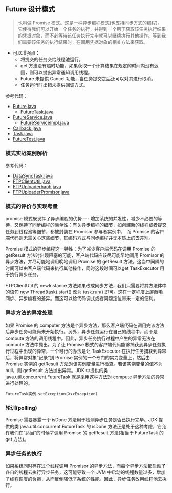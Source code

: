 ## Future 设计模式

> 也叫做 Promise 模式。这是一种异步编程模式(也支持同步方式的编程)。
> 它使得我们可以开始一个任务的执行，并得到一个用于获取该任务执行结果的凭据对象，而不必等待该任务执行完毕就可以继续执行其他操作。等到我们需要该任务的执行结果时，在调用凭据对象的相关方法来获取。

- 可以增强点：
    - 将提交的任务交给线程池运行。
    - get 方法没有超时功能，如果获取一个计算结果在规定的时间内没有返回，则可以抛出异常通知调用线程。
    - Future 未提供 Cancel 功能，当任务提交之后还可以对其进行取消。
    - 任务运行时出错未提供回调方式。

参考代码：

- [Future.java](Future.java)
    - [FutureTask.java](FutureTask.java)
- [FutureService.java](FutureService.java)
    - [FutureServiceImpl.java](FutureServiceImpl.java)
- [Callback.java](Callback.java)
- [Task.java](Task.java)
- [FutureTest.java](FutureTest.java)

### 模式实战案例解析

参考代码：

- [DataSyncTask.java](ftp%2FDataSyncTask.java)
- [FTPClientUtil.java](ftp%2FFTPClientUtil.java)
- [FTPUploaderhaoh.java](ftp%2FFTPUploader.java)
- [FTPUploaderPromisor.java](ftp%2FFTPUploaderPromisor.java)

### 模式的评价与实现考量

promise 模式既发挥了异步编程的优势 --- 增加系统的并发性，减少不必要的等待，又保持了同步编程的简单性：有关异步编程的细节，如创建新的线程或者提交任务到线程池等细节，都被封装在
Promisor 参与者实例中， 而 Promise 的客户端代码则无需关心这些细节，其编码方式与同步编程并无本质上的去差别。

Promise 模式的异步编程这一特性：为了减少客户端代码在调用 Promise 的 getResult 方法时出现阻塞的可能，客户端代码应该尽可能早地调用
Promisor 的异步方法，并尽可能地调用晚地调用 Promise 的 getResult 方法。这当中间隔的时间可以由客户端代码来执行其他操作，同时这段时间可以get
TaskExecutor 用于执行异步任务。

FTPClientUtil 的 newInstance 方法如果改成同步方法，我们只需要将其方法体中的语句 new Thread(task).start() 改为 task.run()
即可。这在一定程度上屏蔽嘞同步、异步编程的差异。而这可以给代码调式或者问题定位带来一定的便利。

### 异步方法的异常处理

如果 Promise 的 computer 方法是个异步方法，那么客户端代码在调用完该方法后异步任务可能尚未开始执行。另外，异步任务运行在自己的线程中，而不是
compute 方法的调用线程中。因此，异步任务执行过程中产生的异常无法在 compute 方法中抛出。为了让 Promise
模式的客户端代码能够捕获到异步任务执行过程中出现的异常，一个可行的办法是让 TaskExecutor 在执行任务捕获到异常后，将异常对象“记录”到
Promise 实例的一个专门的实力变量上，然后由 Promise 实例的 getResult 方法对该实例变量进行检查。若该实例变量的值不为 null，则
getResult 方法抛出异常。JDK 中提供的类 java.util.concurrent.FutureTask 就是采用这种方法对 compute 异步方法的异常进行处理的。

`FutureTask实例.setException(XxxException)`

### 轮训(polling)

Promise 需要暴露一个 isDone 方法用于检测异步任务是否已执行完毕。JDK 提供的类 java.util.concurrent.FutureTask 的 isDone
方法正是处于这种考虑，它允许我们在“适当”的时候才调用 Promise 的 getResult 方法(相当于 FutureTask 的 get 方法)。

### 异步任务的执行

如果系统同时存在过个线程调用 Promisor 的异步方法，而每个异步方法都启动了各自的线程去执行异步任务，这可能导致一个 JVM
中启动的线程数量过多，增加了线程调度的负担，从而反倒降低了系统的性能。因此，异步任务改用线程池去执行。